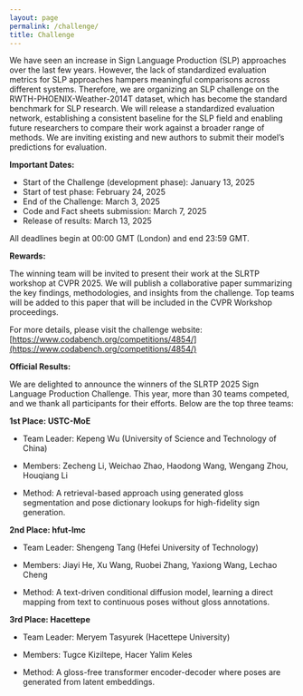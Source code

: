 ```yaml
---
layout: page
permalink: /challenge/
title: Challenge
---
```


We have seen an increase in Sign Language Production (SLP) approaches over the last few years. However, the lack of standardized evaluation metrics for SLP approaches hampers meaningful comparisons across different systems. Therefore, we are organizing an SLP challenge on the RWTH-PHOENIX-Weather-2014T dataset, which has become the standard benchmark for SLP research. We will release a standardized evaluation network, establishing a consistent baseline for the SLP field and enabling future researchers to compare their work against a broader range of methods.  We are inviting existing and new authors to submit their model’s predictions for evaluation. 

**Important Dates:**
- Start of the Challenge (development phase): January 13, 2025 
- Start of test phase: February 24, 2025 
- End of the Challenge: March 3, 2025 
- Code and Fact sheets submission: March 7, 2025 
- Release of results: March 13, 2025

All deadlines begin at 00:00 GMT (London) and end 23:59 GMT.

**Rewards:**

The winning team will be invited to present their work at the SLRTP workshop at CVPR 2025. We will publish a collaborative paper summarizing the key findings, methodologies, and insights from the challenge. Top teams will be added to this paper that will be included in the CVPR Workshop proceedings.

For more details, please visit the challenge website: [https://www.codabench.org/competitions/4854/](https://www.codabench.org/competitions/4854/) 

**Official Results:**

We are delighted to announce the winners of the SLRTP 2025 Sign Language Production Challenge. This year, more than 30 teams competed, and we thank all participants for their efforts. Below are the top three teams:

**1st Place: USTC-MoE**
- Team Leader: Kepeng Wu (University of Science and Technology of China)

- Members: Zecheng Li, Weichao Zhao, Haodong Wang, Wengang Zhou, Houqiang Li

- Method: A retrieval-based approach using generated gloss segmentation and pose dictionary lookups for high-fidelity sign generation.

**2nd Place: hfut-lmc**
- Team Leader: Shengeng Tang (Hefei University of Technology)

- Members: Jiayi He, Xu Wang, Ruobei Zhang, Yaxiong Wang, Lechao Cheng

- Method: A text-driven conditional diffusion model, learning a direct mapping from text to continuous poses without gloss annotations.

**3rd Place: Hacettepe**
- Team Leader: Meryem Tasyurek (Hacettepe University)

- Members: Tugce Kiziltepe, Hacer Yalim Keles

- Method: A gloss-free transformer encoder-decoder where poses are generated from latent embeddings.
